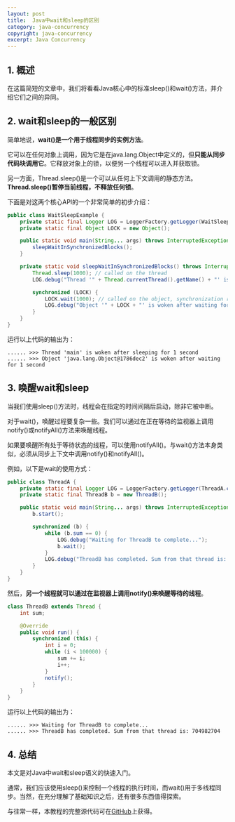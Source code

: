```yaml
---
layout: post
title:  Java中wait和sleep的区别
category: java-concurrency
copyright: java-concurrency
excerpt: Java Concurrency
---
```


## 1. 概述

在这篇简短的文章中，我们将看看Java核心中的标准sleep()和wait()方法，并介绍它们之间的异同。

## 2. wait和sleep的一般区别

简单地说，**wait()是一个用于线程同步的实例方法**。

它可以在任何对象上调用，因为它是在java.lang.Object中定义的，但**只能从同步代码块调用它**。它释放对象上的锁，以便另一个线程可以进入并获取锁。

另一方面，Thread.sleep()是一个可以从任何上下文调用的静态方法。**Thread.sleep()暂停当前线程，不释放任何锁**。

下面是对这两个核心API的一个非常简单的初步介绍：

```java
public class WaitSleepExample {
    private static final Logger LOG = LoggerFactory.getLogger(WaitSleepExample.class);
    private static final Object LOCK = new Object();

    public static void main(String... args) throws InterruptedException {
        sleepWaitInSynchronizedBlocks();
    }

    private static void sleepWaitInSynchronizedBlocks() throws InterruptedException {
        Thread.sleep(1000); // called on the thread
        LOG.debug("Thread '" + Thread.currentThread().getName() + "' is woken after sleeping for 1 second");

        synchronized (LOCK) {
            LOCK.wait(1000); // called on the object, synchronization required
            LOG.debug("Object '" + LOCK + "' is woken after waiting for 1 second");
        }
    }
}
```

运行以上代码的输出为：

```shell
...... >>> Thread 'main' is woken after sleeping for 1 second 
...... >>> Object 'java.lang.Object@1786dec2' is woken after waiting for 1 second 
```

## 3. 唤醒wait和sleep

当我们使用sleep()方法时，线程会在指定的时间间隔后启动，除非它被中断。

对于wait()，唤醒过程要复杂一些。我们可以通过在正在等待的监视器上调用notify()或notifyAll()方法来唤醒线程。

如果要唤醒所有处于等待状态的线程，可以使用notifyAll()。与wait()方法本身类似，必须从同步上下文中调用notify()和notifyAll()。

例如，以下是wait的使用方式：

```java
public class ThreadA {
    private static final Logger LOG = LoggerFactory.getLogger(ThreadA.class);
    private static final ThreadB b = new ThreadB();

    public static void main(String... args) throws InterruptedException {
        b.start();

        synchronized (b) {
            while (b.sum == 0) {
                LOG.debug("Waiting for ThreadB to complete...");
                b.wait();
            }
            LOG.debug("ThreadB has completed. Sum from that thread is: " + b.sum);
        }
    }
}
```

然后，**另一个线程就可以通过在监视器上调用notify()来唤醒等待的线程**。

```java
class ThreadB extends Thread {
    int sum;

    @Override
    public void run() {
        synchronized (this) {
            int i = 0;
            while (i < 100000) {
                sum += i;
                i++;
            }
            notify();
        }
    }
}
```

运行以上代码的输出为：

```shell
...... >>> Waiting for ThreadB to complete... 
...... >>> ThreadB has completed. Sum from that thread is: 704982704
```

## 4. 总结

本文是对Java中wait和sleep语义的快速入门。

通常，我们应该使用sleep()来控制一个线程的执行时间，而wait()用于多线程同步。当然，在充分理解了基础知识之后，还有很多东西值得探索。

与往常一样，本教程的完整源代码可在[GitHub](https://github.com/tuyucheng7/taketoday-tutorial4j/tree/master/java-core-modules/java-concurrency-basic-2)上获得。